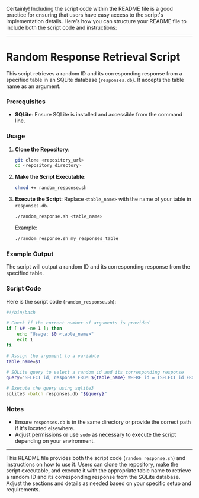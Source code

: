 Certainly! Including the script code within the README file is a good practice for ensuring that users have easy access to the script's implementation details. Here’s how you can structure your README file to include both the script code and instructions:

---

# Random Response Retrieval Script

This script retrieves a random ID and its corresponding response from a specified table in an SQLite database (`responses.db`). It accepts the table name as an argument.

### Prerequisites
- **SQLite**: Ensure SQLite is installed and accessible from the command line.

### Usage

1. **Clone the Repository**:
   ```bash
   git clone <repository_url>
   cd <repository_directory>
   ```

2. **Make the Script Executable**:
   ```bash
   chmod +x random_response.sh
   ```

3. **Execute the Script**:
   Replace `<table_name>` with the name of your table in `responses.db`.

   ```bash
   ./random_response.sh <table_name>
   ```

   Example:
   ```bash
   ./random_response.sh my_responses_table
   ```

### Example Output
The script will output a random ID and its corresponding response from the specified table.

### Script Code

Here is the script code (`random_response.sh`):

```bash
#!/bin/bash

# Check if the correct number of arguments is provided
if [ $# -ne 1 ]; then
    echo "Usage: $0 <table_name>"
    exit 1
fi

# Assign the argument to a variable
table_name=$1

# SQLite query to select a random id and its corresponding response
query="SELECT id, response FROM ${table_name} WHERE id = (SELECT id FROM ${table_name} ORDER BY RANDOM() LIMIT 1);"

# Execute the query using sqlite3
sqlite3 -batch responses.db "${query}"
```

### Notes
- Ensure `responses.db` is in the same directory or provide the correct path if it's located elsewhere.
- Adjust permissions or use `sudo` as necessary to execute the script depending on your environment.

---

This README file provides both the script code (`random_response.sh`) and instructions on how to use it. Users can clone the repository, make the script executable, and execute it with the appropriate table name to retrieve a random ID and its corresponding response from the SQLite database. Adjust the sections and details as needed based on your specific setup and requirements.
